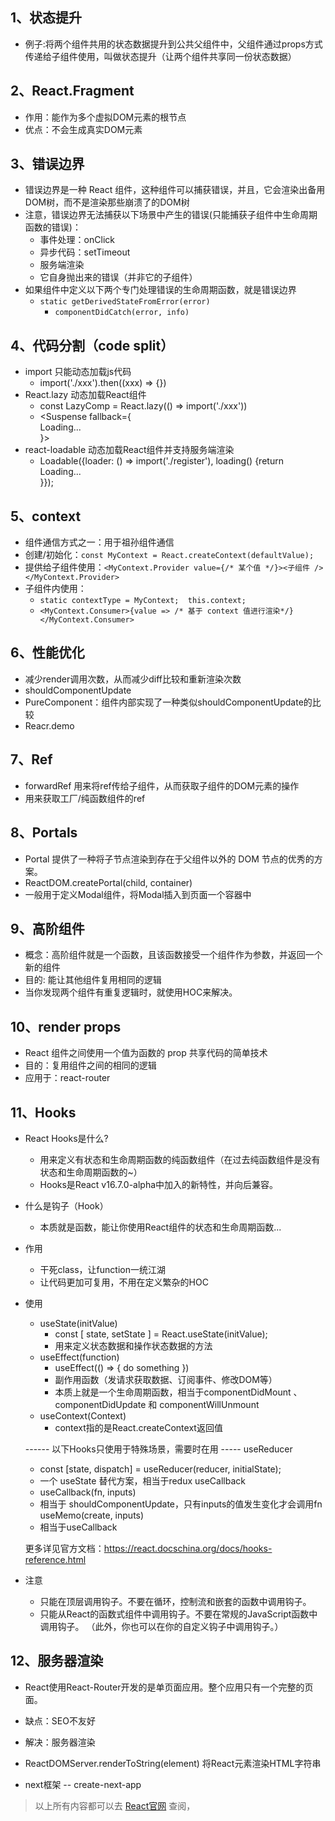 ## 1、状态提升
* 例子:将两个组件共用的状态数据提升到公共父组件中，父组件通过props方式传递给子组件使用，叫做状态提升（让两个组件共享同一份状态数据）

## 2、React.Fragment
* 作用：能作为多个虚拟DOM元素的根节点
* 优点：不会生成真实DOM元素

## 3、错误边界
* 错误边界是一种 React 组件，这种组件可以捕获错误，并且，它会渲染出备用DOM树，而不是渲染那些崩溃了的DOM树
* 注意，错误边界无法捕获以下场景中产生的错误(只能捕获子组件中生命周期函数的错误)：
  * 事件处理：onClick
  * 异步代码：setTimeout 
  * 服务端渲染
  * 它自身抛出来的错误（并非它的子组件）
* 如果组件中定义以下两个专门处理错误的生命周期函数，就是错误边界
  * `static getDerivedStateFromError(error)`
    * `componentDidCatch(error, info)`

## 4、代码分割（code split）
* import 只能动态加载js代码
  * import('./xxx').then((xxx) => {})
* React.lazy 动态加载React组件
  * const LazyComp = React.lazy(() => import('./xxx'))
  * <Suspense fallback={<div>Loading...</div>}><LazyComp /></Suspense>
* react-loadable 动态加载React组件并支持服务端渲染  
  * Loadable({loader: () => import('./register'), loading() {return <div>Loading...</div>}});

## 5、context
* 组件通信方式之一：用于祖孙组件通信
* 创建/初始化：`const MyContext = React.createContext(defaultValue);`
* 提供给子组件使用：`<MyContext.Provider value={/* 某个值 */}><子组件 /></MyContext.Provider>`
* 子组件内使用：
  * `static contextType = MyContext;  this.context;`
  * `<MyContext.Consumer>{value => /* 基于 context 值进行渲染*/}</MyContext.Consumer>`

## 6、性能优化
* 减少render调用次数，从而减少diff比较和重新渲染次数
* shouldComponentUpdate
* PureComponent：组件内部实现了一种类似shouldComponentUpdate的比较
* Reacr.demo

## 7、Ref
* forwardRef 用来将ref传给子组件，从而获取子组件的DOM元素的操作
* 用来获取工厂/纯函数组件的ref

## 8、Portals
* Portal 提供了一种将子节点渲染到存在于父组件以外的 DOM 节点的优秀的方案。
* ReactDOM.createPortal(child, container)
* 一般用于定义Modal组件，将Modal插入到页面一个容器中

## 9、高阶组件
* 概念：高阶组件就是一个函数，且该函数接受一个组件作为参数，并返回一个新的组件
* 目的: 能让其他组件复用相同的逻辑
* 当你发现两个组件有重复逻辑时，就使用HOC来解决。

## 10、render props
* React 组件之间使用一个值为函数的 prop 共享代码的简单技术
* 目的：复用组件之间的相同的逻辑
* 应用于：react-router 

## 11、Hooks
* React Hooks是什么?
  * 用来定义有状态和生命周期函数的纯函数组件（在过去纯函数组件是没有状态和生命周期函数的~）
  * Hooks是React v16.7.0-alpha中加入的新特性，并向后兼容。
* 什么是钩子（Hook）

  * 本质就是函数，能让你使用React组件的状态和生命周期函数...
* 作用
  * 干死class，让function一统江湖
  * 让代码更加可复用，不用在定义繁杂的HOC
* 使用
  * useState(initValue)
    * const [ state, setState ] = React.useState(initValue);
    * 用来定义状态数据和操作状态数据的方法
  * useEffect(function)
    * useEffect(() => { do something })
    * 副作用函数（发请求获取数据、订阅事件、修改DOM等）
    * 本质上就是一个生命周期函数，相当于componentDidMount 、 componentDidUpdate 和 componentWillUnmount
  * useContext(Context)
    * context指的是React.createContext返回值

  ------ 以下Hooks只使用于特殊场景，需要时在用 -----
  useReducer
    - const [state, dispatch] = useReducer(reducer, initialState);
    - 一个 useState 替代方案，相当于redux
  useCallback
    - useCallback(fn, inputs)
    - 相当于 shouldComponentUpdate，只有inputs的值发生变化才会调用fn
  useMemo(create, inputs)
    - 相当于useCallback

  更多详见官方文档：https://react.docschina.org/docs/hooks-reference.html

* 注意
  - 只能在顶层调用钩子。不要在循环，控制流和嵌套的函数中调用钩子。
  - 只能从React的函数式组件中调用钩子。不要在常规的JavaScript函数中调用钩子。
  （此外，你也可以在你的自定义钩子中调用钩子。）

## 12、服务器渲染
* React使用React-Router开发的是单页面应用。整个应用只有一个完整的页面。
* 缺点：SEO不友好
* 解决：服务器渲染

* ReactDOMServer.renderToString(element) 将React元素渲染HTML字符串
* next框架 -- create-next-app

> 以上所有内容都可以去 [React官网](https://reactjs.org/docs/getting-started.html "React官网") 查阅，






